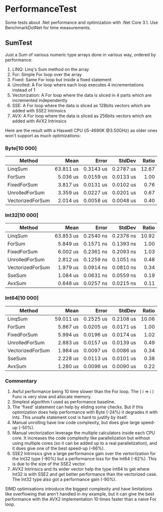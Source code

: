 # PerformanceTest

Some tests about .Net performance and optimization with .Net Core 3.1. Use BenchmarkDotNet for time measurements.

## SumTest

Just a Sum of various numeric type arrays done in various way, ordered by performance:
1. LINQ: Linq's Sum method on the array
2. For: Simple For loop over the array
3. Fixed: Same For loop but inside a fixed statement
4. Unrolled: A For loop where each loop executes 4 incrementations instead of 1
5. Vectorization: A For loop where the data is sliced in 4 parts which are incremented independently
6. SSE: A For loop where the data is sliced as 128bits vectors which are added with SSE2 Intrinsics
7. AVX: A For loop where the data is sliced as 256bits vectors which are added with AVX2 Intrinsics

Here are the result with a Haswell CPU (i5-4690K @3.50GHz) as older ones won't support as much optimizations:

### Byte[10 000]
|           Method |      Mean |     Error |    StdDev | Ratio |
|----------------- |----------:|----------:|----------:|------:|
|          LinqSum | 63.811 us | 0.3143 us | 0.2787 us | 12.67 |
|           ForSum |  5.036 us | 0.0159 us | 0.0133 us |  1.00 |
|      FixedForSum |  3.817 us | 0.0131 us | 0.0102 us |  0.76 |
|   UnrolledForSum |  3.359 us | 0.0227 us | 0.0201 us |  0.67 |
| VectorizedForSum |  2.014 us | 0.0058 us | 0.0048 us |  0.40 |

### Int32[10 000]
|           Method |      Mean |     Error |    StdDev | Ratio |
|----------------- |----------:|----------:|----------:|------:|
|          LinqSum | 63.853 us | 0.2540 ns | 0.2376 ns | 10.92 |
|           ForSum |  5.849 us | 0.1571 ns | 0.1393 ns |  1.00 |
|      FixedForSum |  6.002 us | 0.2361 ns | 0.2093 ns |  1.03 |
|   UnrolledForSum |  2.812 us | 0.1259 ns | 0.1051 ns |  0.48 |
| VectorizedForSum |  1.979 us | 0.0914 ns | 0.0810 ns |  0.34 |
|           SseSum |  1.084 us | 0.0631 ns | 0.0559 ns |  0.19 |
|           AvxSum |  0.648 us | 0.0257 ns | 0.0215 ns |  0.11 |

### Int64[10 000]
|           Method |      Mean |     Error |    StdDev | Ratio |
|----------------- |----------:|----------:|----------:|------:|
|          LinqSum | 59.011 us | 0.2525 us | 0.2108 us | 10.06 |
|           ForSum |  5.867 us | 0.0205 us | 0.0171 us |  1.00 |
|      FixedForSum |  5.994 us | 0.0196 us | 0.0174 us |  1.02 |
|   UnrolledForSum |  2.883 us | 0.0157 us | 0.0139 us |  0.49 |
| VectorizedForSum |  1.984 us | 0.0097 us | 0.0086 us |  0.34 |
|           SseSum |  2.228 us | 0.0113 us | 0.0101 us |  0.38 |
|           AvxSum |  1.280 us | 0.0096 us | 0.0090 us |  0.22 |

### Commentary

1. Awful performance being 10 time slower than the For loop. The ( i => i ) Func is very slow and allocate memory.
2. Simplest algorithm I used as performance baseline.
3. The 'fixed' statement can help by eliding some checks. But if this optimization does help performance with Byte (-24%) it degrades it with Ints. This unsafe statement cost is hard to justify by itself.
4. Manual unrolling have low code complexity, but does give large speed-up (-50%).
5. Manual vectorization leverage the multiple calculators inside each CPU core. It increases the code complexity like parallelization but without using multiple cores (so it can be added up to a real parallelization), and it does give one of the best speed-up (-66%).
6. SSE2 Intrinsics give a large performance gain over the vertorilzation for the Int32 type (-80%) but a performance loss for the Int64 (-62%). This is due to the size of the SSE2 vector.
7. AVX2 Intrinsics and its wider vector help the type Int64 to get where Int32 is with SSE2 and get better performance than the vectorized case. The Int32 type also got a performance gain (-90%).

SIMD optimisations introduce the biggest complexity and have limitations like overflowing that aren't handled in my example, but it can give the best performance with the AVX2 implementation 10 times faster than a naive For loop.
